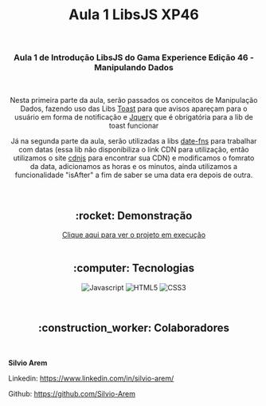 <h1 align="center">Aula 1 LibsJS XP46</h1>

<br>

<h3 align="center">Aula 1 de Introdução LibsJS do Gama Experience Edição 46 - Manipulando Dados</h3>

<br>

<p align="center">Nesta primeira parte da aula, serão passados os conceitos de Manipulação Dados, fazendo uso das Libs <a href="https://github.com/CodeSeven/toastr">Toast</a> para que avisos apareçam para o usuário em forma de notificação e <a href="https://releases.jquery.com/">Jquery</a> que é obrigatória para a lib de toast funcionar</p>

<p align="center">Já na segunda parte da aula, serão utilizadas a libs <a href="https://date-fns.org/">date-fns</a> para trabalhar com datas (essa lib não disponibiliza o link CDN para utilização, então utilizamos o site <a href="https://cdnjs.com/libraries/date-fns/2.0.0-alpha0">cdnjs</a> para encontrar sua CDN) e modificamos o fomrato da data, adicionamos as horas e os minutos, ainda utilizamos a funcionalidade "isAfter" a fim de saber se uma data era depois de outra. </p>

<br>

<h2 align="center">:rocket: Demonstração</h2>

<div align="center"> 
  <a href="https://silvio-arem.github.io/aula-2-manipulando-dadosl/">Clique aqui para ver o projeto em execução</a>
</div>
<br>

<h2 align="center">:computer: Tecnologias</h2>
<div align="center">

  ![Javascript](https://img.shields.io/badge/JavaScript-F7DF1E?style=for-the-badge&logo=javascript&logoColor=black) 
  ![HTML5](https://img.shields.io/badge/HTML5-E34F26?style=for-the-badge&logo=html5&logoColor=white) 
  ![CSS3](https://img.shields.io/badge/CSS3-1572B6?style=for-the-badge&logo=css3&logoColor=white) 
  
</div>
<br>
<h2 align="center">:construction_worker: Colaboradores</h2>


<br>

**Silvio Arem**

Linkedin: https://www.linkedin.com/in/silvio-arem/

Github: https://github.com/Silvio-Arem
